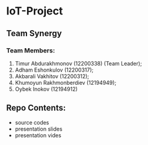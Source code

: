 # IoT-Project
## Team Synergy
### Team Members: 
1. Timur Abdurakhmonov (12200338) (Team Leader);
2. Adham Eshonkulov (12200317);
3. Akbarali Vakhitov (12200312);
4. Khumoyun Rakhmonberdiev (12194949);
5. Oybek Inokov (12194912)

## Repo Contents:
- source codes
- presentation slides
- presentation vides
